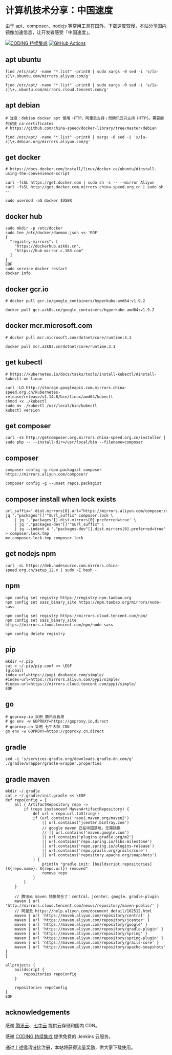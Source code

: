# 计算机技术分享：中国速度

由于 apt、composer、nodejs 等常用工具在国外，下载速度较慢，本站分享国内镜像加速信息，让开发者感受「中国速度」。

[![CODING 持续集成](https://china-speed.coding.net/badges/china-speed/job/126839/build.svg)](https://coding.net/products/ci?cps_source=PIevZ6Jr)
[![GitHub Actions](https://github.com/china-speed/china-speed.github.io/workflows/CI/badge.svg)](https://github.com/china-speed/china-speed.github.io/actions)

## apt ubuntu

```shell
find /etc/apt/ -name "*.list" -print0 | sudo xargs -0 sed -i 's/[a-z]\+.ubuntu.com/mirrors.aliyun.com/g'

find /etc/apt/ -name "*.list" -print0 | sudo xargs -0 sed -i 's/[a-z]\+..ubuntu.com/mirrors.cloud.tencent.com/g'
```

## apt debian

```shell
# 注意：debian docker apt 使用 HTTP，阿里云支持；而腾讯云只支持 HTTPS，需要额外安装 ca-certificates
# https://github.com/china-speed/docker-library/tree/master/debian

find /etc/apt/ -name "*.list" -print0 | xargs -0 sed -i 's/[a-z]\+.debian.org/mirrors.aliyun.com/g'
```

## get docker

```shell
# https://docs.docker.com/install/linux/docker-ce/ubuntu/#install-using-the-convenience-script

curl -fsSL https://get.docker.com | sudo sh -s -- --mirror Aliyun
curl -fsSL http://get.docker.com.mirrors.china-speed.org.cn | sudo sh --

sudo usermod -aG docker $USER
```

## docker hub

```shell
sudo mkdir -p /etc/docker
sudo tee /etc/docker/daemon.json <<-'EOF'
{
  "registry-mirrors": [
    "https://dockerhub.azk8s.cn",
    "https://hub-mirror.c.163.com"
  ]
}
EOF
sudo service docker restart
docker info
```

## docker gcr.io

```shell
# docker pull gcr.io/google_containers/hyperkube-amd64:v1.9.2

docker pull gcr.azk8s.cn/google_containers/hyperkube-amd64:v1.9.2
```

## docker mcr.microsoft.com

```shell
# docker pull mcr.microsoft.com/dotnet/core/runtime:3.1

docker pull mcr.azk8s.cn/dotnet/core/runtime:3.1
```

## get kubectl

```shell
# https://kubernetes.io/docs/tasks/tools/install-kubectl/#install-kubectl-on-linux

curl -LO http://storage.googleapis.com.mirrors.china-speed.org.cn/kubernetes-release/release/v1.14.8/bin/linux/amd64/kubectl
chmod +x ./kubectl
sudo mv ./kubectl /usr/local/bin/kubectl
kubectl version
```

## get composer

```shell
curl -sS http://getcomposer.org.mirrors.china-speed.org.cn/installer | sudo php -- --install-dir=/usr/local/bin --filename=composer
```

## composer

```shell
composer config -g repo.packagist composer https://mirrors.aliyun.com/composer/

composer config -g --unset repos.packagist
```

## composer install when lock exists

```shell
url_suffix='.dist.mirrors[0].url="https://mirrors.aliyun.com/composer/dists/%package%/%reference%.%type%"'
jq '."packages"[]'"$url_suffix" composer.lock \
    | jq '."packages"[].dist.mirrors[0].preferred=true' \
    | jq '."packages-dev"[]'"$url_suffix" \
    | jq --indent 4 '."packages-dev"[].dist.mirrors[0].preferred=true' > composer.lock.tmp
mv composer.lock.tmp composer.lock
```

## get nodejs npm

```shell
curl -sL https://deb.nodesource.com.mirrors.china-speed.org.cn/setup_12.x | sudo -E bash -
```

## npm

```shell
npm config set registry https://registry.npm.taobao.org
npm config set sass_binary_site https://npm.taobao.org/mirrors/node-sass

npm config set registry https://mirrors.cloud.tencent.com/npm/
npm config set sass_binary_site https://mirrors.cloud.tencent.com/npm/node-sass

npm config delete registry
```

## pip

```shell
mkdir ~/.pip
cat > ~/.pip/pip.conf << \EOF
[global]
index-url=https://pypi.doubanio.com/simple/
#index-url=https://mirrors.aliyun.com/pypi/simple/
#index-url=https://mirrors.cloud.tencent.com/pypi/simple/
EOF
```

## go

```shell
# goproxy.io 采用 腾讯云香港
# go env -w GOPROXY=https://goproxy.io,direct
# goproxy.cn 采用 七牛大陆 CDN
go env -w GOPROXY=https://goproxy.cn,direct
```

## gradle

```shell
sed -i 's/services.gradle.org/downloads.gradle-dn.com/g' ./gradle/wrapper/gradle-wrapper.properties
```

## gradle maven

```shell
mkdir ~/.gradle
cat > ~/.gradle/init.gradle << \EOF
def repoConfig = {
    all { ArtifactRepository repo ->
        if (repo instanceof MavenArtifactRepository) {
            def url = repo.url.toString()
            if (url.contains('repo1.maven.org/maven2')
                || url.contains('jcenter.bintray.com')
                // google maven 已在中国落地，无需镜像
                // || url.contains('maven.google.com')
                || url.contains('plugins.gradle.org/m2')
                || url.contains('repo.spring.io/libs-milestone')
                || url.contains('repo.spring.io/plugins-release')
                || url.contains('repo.grails.org/grails/core')
                || url.contains('repository.apache.org/snapshots')
            ) {
                println "gradle init: [buildscript.repositories] (${repo.name}: ${repo.url}) removed"
                remove repo
            }
        }
    }

    // 腾讯云 maven 镜像聚合了：central、jcenter、google、gradle-plugin
    maven { url 'http://mirrors.cloud.tencent.com/nexus/repository/maven-public/' }
    // 阿里云 https://help.aliyun.com/document_detail/102512.html
    maven { url 'https://maven.aliyun.com/repository/central' }
    maven { url 'https://maven.aliyun.com/repository/jcenter' }
    maven { url 'https://maven.aliyun.com/repository/google' }
    maven { url 'https://maven.aliyun.com/repository/gradle-plugin' }
    maven { url 'https://maven.aliyun.com/repository/spring' }
    maven { url 'https://maven.aliyun.com/repository/spring-plugin' }
    maven { url 'https://maven.aliyun.com/repository/grails-core' }
    maven { url 'https://maven.aliyun.com/repository/apache-snapshots' }
}

allprojects {
    buildscript {
        repositories repoConfig
    }

    repositories repoConfig
}
EOF
```

## acknowledgements

感谢 [腾讯云](https://cloud.tencent.com/act/cps/redirect?redirect=10042&cps_key=16b83d1aa2e322d67b11fa1daaa4ab6b)、[七牛云](https://portal.qiniu.com/signup?code=1h6w1ounb13yp) 提供云存储和国内 CDN。

感谢 [CODING 持续集成](https://coding.net/products/ci?cps_source=PIevZ6Jr) 提供免费的 Jenkins 云服务。

通过上述邀请链接注册，本站将获得流量奖励，供大家下载使用。
